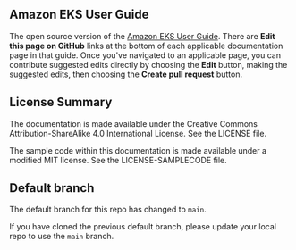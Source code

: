 ## Amazon EKS User Guide

The open source version of the [Amazon EKS User Guide](https://docs.aws.amazon.com/eks/latest/userguide/). There are **Edit this page on GitHub** links at the bottom of each applicable documentation page in that guide. Once you've navigated to an applicable page, you can contribute suggested edits directly by choosing the **Edit** button, making the suggested edits, then choosing the **Create pull request** button.

## License Summary

The documentation is made available under the Creative Commons Attribution-ShareAlike 4.0 International License. See the LICENSE file.

The sample code within this documentation is made available under a modified MIT license. See the LICENSE-SAMPLECODE file.

## Default branch

The default branch for this repo has changed to `main`.

If you have cloned the previous default branch, please update your local repo to use the `main` branch.
